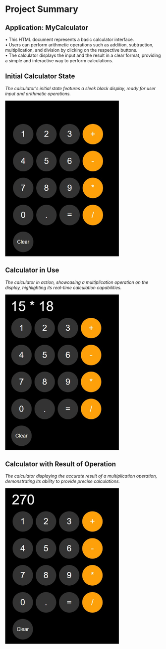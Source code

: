 # Project Summary

## Application: MyCalculator ##

• This HTML document represents a basic calculator interface. <br>
• Users can perform arithmetic operations such as addition, subtraction, multiplication, and division by clicking on the respective buttons. <br>
• The calculator displays the input and the result in a clear format, providing a simple and interactive way to perform calculations.

## Initial Calculator State ## 
*The calculator's initial state features a sleek black display, ready for user input and arithmetic operations.*

<img src="screenshots/calculator.jpg" alt="calculator" style="height: 500px;">

## Calculator in Use ##
*The calculator in action, showcasing a multiplication operation on the display, highlighting its real-time calculation capabilities.*

<img src="screenshots/calculator-multipl.jpg" alt="calculator" style="height: 500px;">

## Calculator with Result of Operation ##
*The calculator displaying the accurate result of a multiplication operation, demonstrating its ability to provide precise calculations.*

<img src="screenshots/claculator-result.jpg" alt="calculator" style="height: 500px;">
